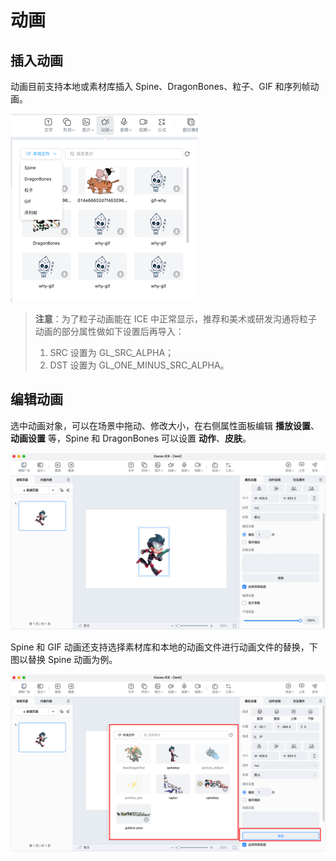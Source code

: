 # 动画

## 插入动画

动画目前支持本地或素材库插入 Spine、DragonBones、粒子、GIF 和序列帧动画。

![插入动画](img/animation2.png)

> **注意**：为了粒子动画能在 ICE 中正常显示，推荐和美术或研发沟通将粒子动画的部分属性做如下设置后再导入：
> 1. SRC 设置为 GL_SRC_ALPHA；
> 2. DST 设置为 GL_ONE_MINUS_SRC_ALPHA。

## 编辑动画

选中动画对象，可以在场景中拖动、修改大小，在右侧属性面板编辑 **播放设置**、**动画设置** 等，Spine 和 DragonBones 可以设置 **动作**、**皮肤**。

![动画](img/animation.png)

Spine 和 GIF 动画还支持选择素材库和本地的动画文件进行动画文件的替换，下图以替换 Spine 动画为例。

![替换动画](img/changeSpine.png)
